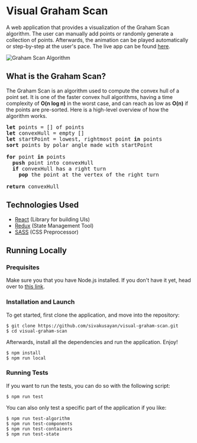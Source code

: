 # Visual Graham Scan
A web application that provides a visualization of the Graham Scan algorithm. The user can manually add points or randomly generate a collection of points. Afterwards, the animation can be played automatically or step-by-step at the user's pace. The live app can be found [here](https://www.visualgrahamscan.com/).

![Graham Scan Algorithm](https://media.giphy.com/media/9oI4Z7wqpuLKfqfWBY/giphy.gif)

## What is the Graham Scan?
The Graham Scan is an algorithm used to compute the convex hull of a point set. It is one of the faster convex hull algorithms,
having a time complexity of **O(n log n)** in the worst case, and can reach as low as **O(n)** if the points are pre-sorted. Here is a high-level
overview of how the algorithm works.
<pre>
<b>let</b> points = [] of points 
<b>let</b> convexHull = empty []
<b>let</b> startPoint = lowest, rightmost point <b>in</b> points
<b>sort</b> points by polar angle made with startPoint 

<b>for</b> point <b>in</b> points
  <b>push</b> point into convexHull
  <b>if</b> convexHull has a right turn
    <b>pop</b> the point at the vertex of the right turn 
 
<b>return</b> convexHull
</pre>
## Technologies Used
* [React](https://reactjs.org/) (Library for building UIs)
* [Redux](https://redux.js.org/) (State Management Tool)
* [SASS](https://sass-lang.com/) (CSS Preprocessor)
## Running Locally
### Prequisites
Make sure you that you have Node.js installed. If you don't have it yet, head over to [this link](https://nodejs.org/en/download/).
### Installation and Launch
To get started, first clone the application, and move into the repository:
```
$ git clone https://github.com/sivakusayan/visual-graham-scan.git
$ cd visual-graham-scan
```
Afterwards, install all the dependencies and run the application. Enjoy!
```
$ npm install
$ npm run local
```
### Running Tests
If you want to run the tests, you can do so with the following script:
```
$ npm run test
```
You can also only test a specific part of the application if you like:
```
$ npm run test-algorithm
$ npm run test-components
$ npm run test-containers
$ npm run test-state
```
